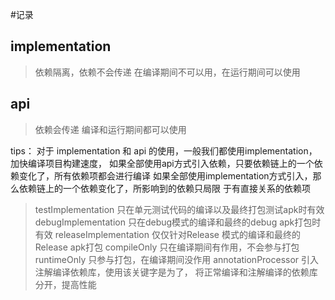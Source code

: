 #记录

## implementation
> 依赖隔离，依赖不会传递
> 在编译期间不可以用，在运行期间可以使用

## api
> 依赖会传递
> 编译和运行期间都可以使用

tips：
对于 implementation 和 api 的使用，一般我们都使用implementation，加快编译项目构建速度，
如果全部使用api方式引入依赖，只要依赖链上的一个依赖变化了，所有依赖项都会进行编译
如果全部使用implementation方式引入，那么依赖链上的一个依赖变化了，所影响到的依赖只局限
于有直接关系的依赖项


> testImplementation  只在单元测试代码的编译以及最终打包测试apk时有效
> debugImplementation  只在debug模式的编译和最终的debug apk打包时有效
> releaseImplementation  仅仅针对Release 模式的编译和最终的Release apk打包
> compileOnly 只在编译期间有作用，不会参与打包
> runtimeOnly 只参与打包，在编译期间没作用
> annotationProcessor 引入注解编译依赖库，使用该关键字是为了，
将正常编译和注解编译的依赖库分开，提高性能
